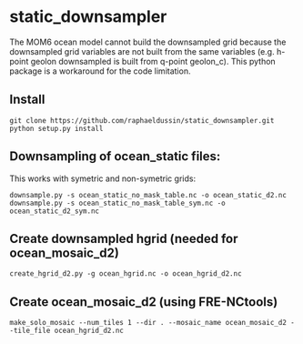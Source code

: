 # static_downsampler

The MOM6 ocean model cannot build the downsampled grid because the downsampled
grid variables are not built from the same variables (e.g. h-point geolon downsampled is
built from q-point geolon_c). This python package is a workaround for the code limitation.

## Install

```
git clone https://github.com/raphaeldussin/static_downsampler.git
python setup.py install
```

## Downsampling of ocean_static files:

This works with symetric and non-symetric grids:

```
downsample.py -s ocean_static_no_mask_table.nc -o ocean_static_d2.nc
downsample.py -s ocean_static_no_mask_table_sym.nc -o ocean_static_d2_sym.nc
```

## Create downsampled hgrid (needed for ocean_mosaic_d2)

```
create_hgrid_d2.py -g ocean_hgrid.nc -o ocean_hgrid_d2.nc
```

## Create ocean_mosaic_d2 (using FRE-NCtools)

```
make_solo_mosaic --num_tiles 1 --dir . --mosaic_name ocean_mosaic_d2 --tile_file ocean_hgrid_d2.nc
```
